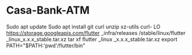 # Casa-Bank-ATM
Sudo apt update 
Sudo apt install git curl unzip xz-utils
curl- LO https://storage.googleapis.com/flutter _infra/releases /stable/linux/flutter _linux_x.x.x_stable.tar.xz
tar xf flutter _linux _x.x.x_stable.tar.xz
export PATH="$PATH:'pwd'/flutter/bin"

